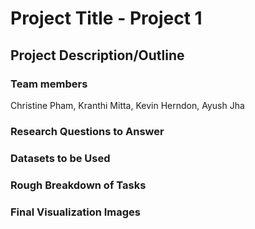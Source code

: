 # Project Title - Project 1

## Project Description/Outline

### Team members
Christine Pham, Kranthi Mitta, Kevin Herndon, Ayush Jha

### Research Questions to Answer

### Datasets to be Used

### Rough Breakdown of Tasks

### Final Visualization Images
